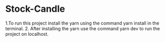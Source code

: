 # Stock-Candle
 1.To run this project install the yarn using the command yarn install in the terminal.
2. After installing the yarn use the command yarn dev to run the project on localhost.
